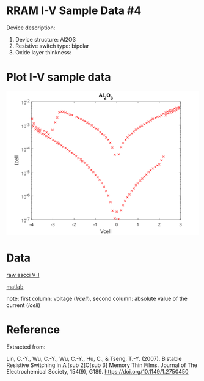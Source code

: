 # RRAM I-V Sample Data #4

Device description:
1. Device structure: Al2O3 
2. Resistive switch type: bipolar
3. Oxide layer thinkness: 


# Plot I-V sample data

![i-v](i-v-2-1.svg)


# Data

[raw ascci V-I ](i-v-2-1.csv)

[matlab](i-v-2-1.mat)

note: first column: voltage (*Vcell*), second column: absolute value of the current (*Icell*)

# Reference

Extracted from:

Lin, C.-Y., Wu, C.-Y., Wu, C.-Y., Hu, C., & Tseng, T.-Y. (2007). Bistable Resistive Switching in Al[sub 2]O[sub 3] Memory Thin Films. Journal of The Electrochemical Society, 154(9), G189. https://doi.org/10.1149/1.2750450
